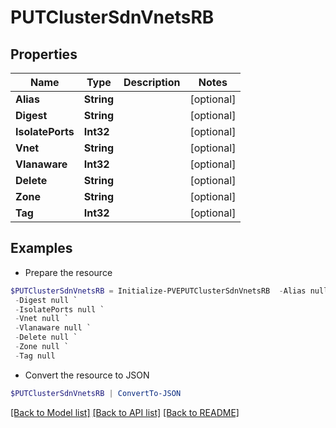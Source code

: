 # PUTClusterSdnVnetsRB
## Properties

Name | Type | Description | Notes
------------ | ------------- | ------------- | -------------
**Alias** | **String** |  | [optional] 
**Digest** | **String** |  | [optional] 
**IsolatePorts** | **Int32** |  | [optional] 
**Vnet** | **String** |  | [optional] 
**Vlanaware** | **Int32** |  | [optional] 
**Delete** | **String** |  | [optional] 
**Zone** | **String** |  | [optional] 
**Tag** | **Int32** |  | [optional] 

## Examples

- Prepare the resource
```powershell
$PUTClusterSdnVnetsRB = Initialize-PVEPUTClusterSdnVnetsRB  -Alias null `
 -Digest null `
 -IsolatePorts null `
 -Vnet null `
 -Vlanaware null `
 -Delete null `
 -Zone null `
 -Tag null
```

- Convert the resource to JSON
```powershell
$PUTClusterSdnVnetsRB | ConvertTo-JSON
```

[[Back to Model list]](../README.md#documentation-for-models) [[Back to API list]](../README.md#documentation-for-api-endpoints) [[Back to README]](../README.md)

